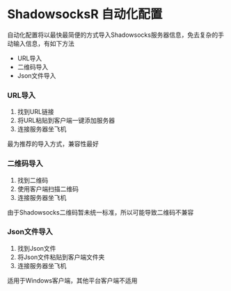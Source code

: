# ShadowsocksR 自动化配置

自动化配置将以最快最简便的方式导入Shadowsocks服务器信息，免去复杂的手动输入信息，有如下方法

* URL导入
* 二维码导入
* Json文件导入

### URL导入

1. 找到URL链接
2. 将URL粘贴到客户端一键添加服务器
3. 连接服务器坐飞机

最为推荐的导入方式，兼容性最好

### 二维码导入

1. 找到二维码
2. 使用客户端扫描二维码
3. 连接服务器坐飞机

由于Shadowsocks二维码暂未统一标准，所以可能导致二维码不兼容

### Json文件导入

1. 找到Json文件
2. 将Json文件粘贴到客户端文件夹
3. 连接服务器坐飞机

适用于Windows客户端，其他平台客户端不适用


